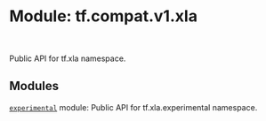 <div itemscope itemtype="http://developers.google.com/ReferenceObject">
<meta itemprop="name" content="tf.compat.v1.xla" />
<meta itemprop="path" content="Stable" />
</div>

# Module: tf.compat.v1.xla


<table class="tfo-notebook-buttons tfo-api" align="left">
</table>



Public API for tf.xla namespace.



## Modules

[`experimental`](../../../tf/compat/v1/xla/experimental.md) module: Public API for tf.xla.experimental namespace.



